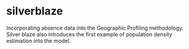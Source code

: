 # silverblaze

Incorporating absence data into the Geographic Profiling methodology. Silver blaze also introduces the first example of population density estimation into the model. 
